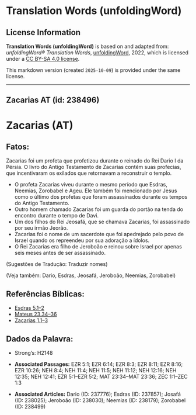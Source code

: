 # Translation Words (unfoldingWord)

## License Information

**Translation Words (unfoldingWord)** is based on and adapted from: _unfoldingWord® Translation Words_, [unfoldingWord](https://unfoldingword.org/utw), 2022, which is licensed under a [CC BY-SA 4.0 license](https://creativecommons.org/licenses/by-sa/4.0/legalcode.en).

This markdown version (created `2025-10-09`) is provided under the same license.



--------------------------------

## Zacarias AT (id: 238496)

Zacarias (AT)
=============

Fatos:
------

Zacarias foi um profeta que profetizou durante o reinado do Rei Dario I da Pérsia. O livro do Antigo Testamento de Zacarias contém suas profecias, que incentivaram os exilados que retornavam a reconstruir o templo.

* O profeta Zacarias viveu durante o mesmo período que Esdras, Neemias, Zorobabel e Ageu. Ele também foi mencionado por Jesus como o último dos profetas que foram assassinados durante os tempos do Antigo Testamento.
* Outro homem chamado Zacarias foi um guarda do portão na tenda do encontro durante o tempo de Davi.
* Um dos filhos do Rei Jeosafá, que se chamava Zacarias, foi assassinado por seu irmão Jeorão.
* Zacarias foi o nome de um sacerdote que foi apedrejado pelo povo de Israel quando os repreendeu por sua adoração a ídolos.
* O Rei Zacarias era filho de Jeroboão e reinou sobre Israel por apenas seis meses antes de ser assassinado.

(Sugestões de Tradução: Traduzir nomes)

(Veja também: Dario, Esdras, Jeosafá, Jeroboão, Neemias, Zorobabel)

Referências Bíblicas:
---------------------

* [Esdras 5\.1–2](https://ref.ly/Ezra5:1-Ezra5:2)
* [Mateus 23\.34–36](https://ref.ly/Matt23:34-Matt23:36)
* [Zacarias 1\.1–3](https://ref.ly/Zech1:1-Zech1:3)

Dados da Palavra:
-----------------

* Strong’s: H2148

* **Associated Passages:** EZR 5:1; EZR 6:14; EZR 8:3; EZR 8:11; EZR 8:16; EZR 10:26; NEH 8:4; NEH 11:4; NEH 11:5; NEH 11:12; NEH 12:16; NEH 12:35; NEH 12:41; EZR 5:1–EZR 5:2; MAT 23:34–MAT 23:36; ZEC 1:1–ZEC 1:3
* **Associated Articles:** Dario (ID: 237776); Esdras (ID: 237857); Josafá (ID: 238025); Jeroboão (ID: 238030); Neemias (ID: 238179); Zorobabel (ID: 238499)

